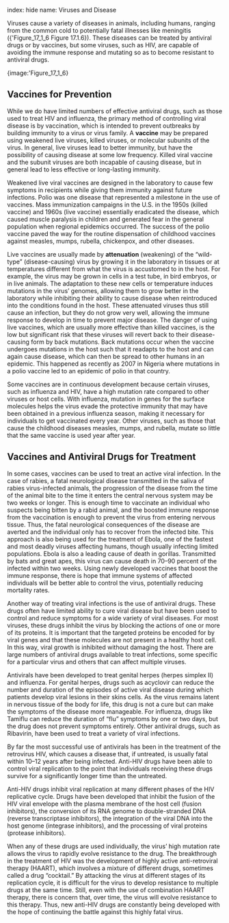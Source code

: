 index: hide
name: Viruses and Disease

Viruses cause a variety of diseases in animals, including humans, ranging from the common cold to potentially fatal illnesses like meningitis ({'Figure_17_1_6 Figure 17.1.6}). These diseases can be treated by antiviral drugs or by vaccines, but some viruses, such as HIV, are capable of avoiding the immune response and mutating so as to become resistant to antiviral drugs.


{image:'Figure_17_1_6}
        

## Vaccines for Prevention

While we do have limited numbers of effective antiviral drugs, such as those used to treat HIV and influenza, the primary method of controlling viral disease is by vaccination, which is intended to prevent outbreaks by building immunity to a virus or virus family. A  **vaccine** may be prepared using weakened live viruses, killed viruses, or molecular subunits of the virus. In general, live viruses lead to better immunity, but have the possibility of causing disease at some low frequency. Killed viral vaccine and the subunit viruses are both incapable of causing disease, but in general lead to less effective or long-lasting immunity.

Weakened live viral vaccines are designed in the laboratory to cause few symptoms in recipients while giving them immunity against future infections. Polio was one disease that represented a milestone in the use of vaccines. Mass immunization campaigns in the U.S. in the 1950s (killed vaccine) and 1960s (live vaccine) essentially eradicated the disease, which caused muscle paralysis in children and generated fear in the general population when regional epidemics occurred. The success of the polio vaccine paved the way for the routine dispensation of childhood vaccines against measles, mumps, rubella, chickenpox, and other diseases.

Live vaccines are usually made by  **attenuation** (weakening) of the “wild-type” (disease-causing) virus by growing it in the laboratory in tissues or at temperatures different from what the virus is accustomed to in the host. For example, the virus may be grown in cells in a test tube, in bird embryos, or in live animals. The adaptation to these new cells or temperature induces mutations in the virus’ genomes, allowing them to grow better in the laboratory while inhibiting their ability to cause disease when reintroduced into the conditions found in the host. These attenuated viruses thus still cause an infection, but they do not grow very well, allowing the immune response to develop in time to prevent major disease. The danger of using live vaccines, which are usually more effective than killed vaccines, is the low but significant risk that these viruses will revert back to their disease-causing form by back mutations. Back mutations occur when the vaccine undergoes mutations in the host such that it readapts to the host and can again cause disease, which can then be spread to other humans in an epidemic. This happened as recently as 2007 in Nigeria where mutations in a polio vaccine led to an epidemic of polio in that country.

Some vaccines are in continuous development because certain viruses, such as influenza and HIV, have a high mutation rate compared to other viruses or host cells. With influenza, mutation in genes for the surface molecules helps the virus evade the protective immunity that may have been obtained in a previous influenza season, making it necessary for individuals to get vaccinated every year. Other viruses, such as those that cause the childhood diseases measles, mumps, and rubella, mutate so little that the same vaccine is used year after year.

## Vaccines and Antiviral Drugs for Treatment

In some cases, vaccines can be used to treat an active viral infection. In the case of rabies, a fatal neurological disease transmitted in the saliva of rabies virus-infected animals, the progression of the disease from the time of the animal bite to the time it enters the central nervous system may be two weeks or longer. This is enough time to vaccinate an individual who suspects being bitten by a rabid animal, and the boosted immune response from the vaccination is enough to prevent the virus from entering nervous tissue. Thus, the fatal neurological consequences of the disease are averted and the individual only has to recover from the infected bite. This approach is also being used for the treatment of Ebola, one of the fastest and most deadly viruses affecting humans, though usually infecting limited populations. Ebola is also a leading cause of death in gorillas. Transmitted by bats and great apes, this virus can cause death in 70–90 percent of the infected within two weeks. Using newly developed vaccines that boost the immune response, there is hope that immune systems of affected individuals will be better able to control the virus, potentially reducing mortality rates.

Another way of treating viral infections is the use of antiviral drugs. These drugs often have limited ability to cure viral disease but have been used to control and reduce symptoms for a wide variety of viral diseases. For most viruses, these drugs inhibit the virus by blocking the actions of one or more of its proteins. It is important that the targeted proteins be encoded for by viral genes and that these molecules are not present in a healthy host cell. In this way, viral growth is inhibited without damaging the host. There are large numbers of antiviral drugs available to treat infections, some specific for a particular virus and others that can affect multiple viruses.

Antivirals have been developed to treat genital herpes (herpes simplex II) and influenza. For genital herpes, drugs such as acyclovir can reduce the number and duration of the episodes of active viral disease during which patients develop viral lesions in their skins cells. As the virus remains latent in nervous tissue of the body for life, this drug is not a cure but can make the symptoms of the disease more manageable. For influenza, drugs like Tamiflu can reduce the duration of “flu” symptoms by one or two days, but the drug does not prevent symptoms entirely. Other antiviral drugs, such as Ribavirin, have been used to treat a variety of viral infections.

By far the most successful use of antivirals has been in the treatment of the retrovirus HIV, which causes a disease that, if untreated, is usually fatal within 10–12 years after being infected. Anti-HIV drugs have been able to control viral replication to the point that individuals receiving these drugs survive for a significantly longer time than the untreated.

Anti-HIV drugs inhibit viral replication at many different phases of the HIV replicative cycle. Drugs have been developed that inhibit the fusion of the HIV viral envelope with the plasma membrane of the host cell (fusion inhibitors), the conversion of its RNA genome to double-stranded DNA (reverse transcriptase inhibitors), the integration of the viral DNA into the host genome (integrase inhibitors), and the processing of viral proteins (protease inhibitors).

When any of these drugs are used individually, the virus’ high mutation rate allows the virus to rapidly evolve resistance to the drug. The breakthrough in the treatment of HIV was the development of highly active anti-retroviral therapy (HAART), which involves a mixture of different drugs, sometimes called a drug “cocktail.” By attacking the virus at different stages of its replication cycle, it is difficult for the virus to develop resistance to multiple drugs at the same time. Still, even with the use of combination HAART therapy, there is concern that, over time, the virus will evolve resistance to this therapy. Thus, new anti-HIV drugs are constantly being developed with the hope of continuing the battle against this highly fatal virus.
